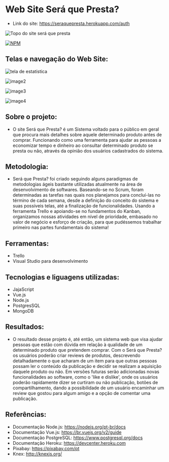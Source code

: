 # Web Site Será que Presta?

- Link do site: https://seraquepresta.herokuapp.com/auth

![Topo do site será que presta](https://user-images.githubusercontent.com/53848638/170397246-45197307-4a02-4a90-a926-cbfb0f606462.PNG)

[![NPM](https://img.shields.io/npm/l/react)](https://github.com/dfarneym/ProjetoWeb/blob/master/LICENCE)

## Telas e navegação do Web Site:

![tela de estatística](https://user-images.githubusercontent.com/53848638/170397572-4f27bad2-4239-45b3-b539-a0f052cc0388.png)

![image2](https://user-images.githubusercontent.com/53848638/170397803-59f1ed5c-a870-4c0d-a8f9-e8b81a3456a9.png)

![image3](https://user-images.githubusercontent.com/53848638/170398023-1c012472-8f27-4e62-a326-6e7205a6ab08.png)

![image4](https://user-images.githubusercontent.com/53848638/170398486-5aa66d2e-5f36-4bcc-bb3e-6c1a192655ac.png)


## Sobre o projeto:

- O site Será que Presta? é um Sistema voltado para o público em geral que procura mais detalhes sobre aquele determinado produto antes de comprar. Funcionando como uma ferramenta para ajudar as pessoas a economizar tempo e dinheiro ao consultar determinado produto se presta ou não, através da opinião dos usuários cadastrados do sistema.

## Metodologia:

- Será que Presta? foi criado seguindo alguns paradigmas de metodologias ágeis bastante utilizadas atualmente na área de desenvolvimento de softwares. Baseando-se no Scrum, foram determinadas as tarefas nas quais nos planejamos para concluí-las no término de cada semana, desde a definição do conceito do sistema e suas possíveis telas, até a finalização de funcionalidades. Usando a ferramenta Trello e apoiando-se no fundamentos do Kanban, organizamos nossas atividades em nível de prioridade, embasado no valor de negócio e esforço de criação, para que pudéssemos trabalhar primeiro nas partes fundamentais do sistema!

## Ferramentas:

- Trello
- Visual Studio para desenvolvimento

## Tecnologias e liguagens utilizadas:

- JajaScript
- Vue.js
- Node.js
- PostgresSQL
- MongoDB

## Resultados:
- O resultado desse projeto é, até então, um sistema web que visa ajudar pessoas que estão com dúvida em relação à qualidade de um determinado produto que pretendem comprar. Com o Será que Presta? os usuários poderão criar reviews de produtos, descrevendo detalhadamente o que acharam de um item para que outras pessoas possam ler o conteúdo da publicação e decidir se realizam a aquisição daquele produto ou não. 
Em versões futuras serão adicionadas novas funcionalidades ao software, como o 'like e dislike', onde os usuários poderão rapidamente dizer se curtiram ou não publicação, botões de compartilhamento, dando a possibilidade de um usuário encaminhar um review que gostou para algum amigo e a opção de comentar uma publicação.

## Referências:
- Documentação Node.js: https://nodejs.org/pt-br/docs
- Documentação Vue.js: https://br.vuejs.org/v2/guide
- Documentação PostgreSQL: https://www.postgresql.org/docs
- Documentação Heroku: https://devcenter.heroku.com
- Pixabay: https://pixabay.com/pt
- Knex: http://knexjs.org/




